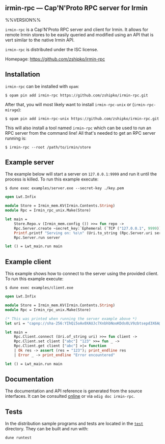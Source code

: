 irmin-rpc — Cap'N'Proto RPC server for Irmin
-------------------------------------------------------------------------------
%%VERSION%%

`irmin-rpc` is a Cap'N'Proto RPC server and client for Irmin. It allows for remote Irmin stores to be easily queried and modified using an API that is vert similar to the native Irmin API.

`irmin-rpc` is distributed under the ISC license.

Homepage: https://github.com/zshipko/irmin-rpc

## Installation

`irmin-rpc` can be installed with `opam`:

```shell
$ opam pin add irmin-rpc https://github.com/zshipko/irmin-rpc.git
```

After that, you will most likely want to install `irmin-rpc-unix` or (`irmin-rpc-mirage`):

```shell
$ opam pin add irmin-rpc-unix https://github.com/zshipko/irmin-rpc.git
```

This will also install a tool named `irmin-rpc` which can be used to run an RPC server from the command line! All that's needed to get an RPC server running is:

```shell
$ irmin-rpc --root /path/to/irmin/store
```

## Example server

The example below will start a server on `127.0.0.1:9999` and run it until the process is killed. To run this example execute:

```shell
$ dune exec examples/server.exe --secret-key ./key.pem
```

```ocaml
open Lwt.Infix

module Store = Irmin_mem.KV(Irmin.Contents.String)
module Rpc = Irmin_rpc_unix.Make(Store)

let main =
    Store.Repo.v (Irmin_mem.config ()) >>= fun repo ->
    Rpc.Server.create ~secret_key:`Ephemeral (`TCP ("127.0.0.1", 9999)) repo >>= fun server ->
    Printf.printf "Serving on: %s\n" (Uri.to_string (Rpc.Server.uri server));
    Rpc.Server.run server

let () = Lwt_main.run main
```

## Example client

This example shows how to connect to the server using the provided client. To run this example execute:

```shell
$ dune exec examples/client.exe
```

```ocaml
open Lwt.Infix

module Store = Irmin_mem.KV(Irmin.Contents.String)
module Rpc = Irmin_rpc_unix.Make(Store)

(* This was printed when running the server example above *)
let uri = "capnp://sha-256:YIhQi5oAx0XAUJc7XnbhbNooKDds0LV9zbtsepd3X6A@127.0.0.1:9999/WUNVqiE4hrUdV6GvTvnKq6yg-8xVvJmILcLlwPUVldo"

let main =
    Rpc.Client.connect (Uri.of_string uri) >>= fun client ->
    Rpc.Client.set client ["abc"] "123" >>= fun _ ->
    Rpc.Client.get client ["abc"] >|= function
    | Ok res -> assert (res = "123"); print_endline res
    | Error _ -> print_endline "Error encountered"

let () = Lwt_main.run main
```

## Documentation

The documentation and API reference is generated from the source
interfaces. It can be consulted [online][doc] or via `odig doc
irmin-rpc`.

[doc]: https://zshipko.github.io/irmin-rpc/doc

## Tests

In the distribution sample programs and tests are located in the
[`test`](test) directory. They can be built and run
with:

    dune runtest
